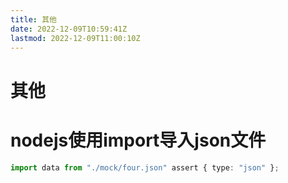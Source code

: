 ```yaml
---
title: 其他
date: 2022-12-09T10:59:41Z
lastmod: 2022-12-09T11:00:10Z
---
```


# 其他

# nodejs使用import导入json文件

```ts
import data from "./mock/four.json" assert { type: "json" };
```

‍
